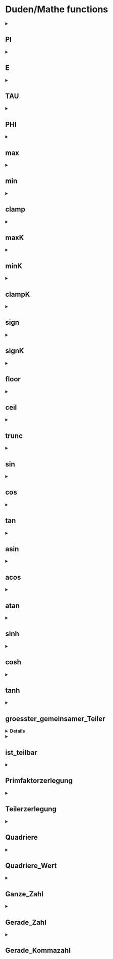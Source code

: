 # Duden/Mathe functions
<details>
<summary><h2>PI</h2></summary>
<ul>
<pre>
Gibt den Wert von der Kreiszahl "PI" (π) mit 15 Nachkommastellen zurück:
3,141592653589793
</pre>
</li>
	<li>Return type: <code>Kommazahl</code></li>
</ul>

<h3>Aliases</h3>
<ol>
	<li><code>&#34;PI&#34;</code></li>
</ol>

<h3>Implementation</h3>
<pre class="language-ddp" tabindex="0">
<code class="language-ddp">
Gib 3,141592653589793 zurück.

</code>
</pre>
</details>

<details>
<summary><h2>E</h2></summary>
<ul>
<pre>
Gibt den Wert der Eulerschen Zahl "E" mit 15 Nachkommastellen zurück:
2,718281828459045
</pre>
</li>
	<li>Return type: <code>Kommazahl</code></li>
</ul>

<h3>Aliases</h3>
<ol>
	<li><code>&#34;E&#34;</code></li>
</ol>

<h3>Implementation</h3>
<pre class="language-ddp" tabindex="0">
<code class="language-ddp">
Gib 2,718281828459045 zurück.

</code>
</pre>
</details>

<details>
<summary><h2>TAU</h2></summary>
<ul>
<pre>
Gibt den Wert der alternativen Kreiszahl "TAU" (τ) mit 15 Nachkommastellen zurück:
6,283185307179586
Es entspricht exakt den Wert von 2 mal PI.
</pre>
</li>
	<li>Return type: <code>Kommazahl</code></li>
</ul>

<h3>Aliases</h3>
<ol>
	<li><code>&#34;TAU&#34;</code></li>
</ol>

<h3>Implementation</h3>
<pre class="language-ddp" tabindex="0">
<code class="language-ddp">
Gib 6,283185307179586 zurück.

</code>
</pre>
</details>

<details>
<summary><h2>PHI</h2></summary>
<ul>
<pre>
Gibt den Wert des Goldenen Schittes "PHI" (Φ) mit 15 Nachkommastellen zurück:
1,618033988749895
</pre>
</li>
	<li>Return type: <code>Kommazahl</code></li>
</ul>

<h3>Aliases</h3>
<ol>
	<li><code>&#34;PHI&#34;</code></li>
</ol>

<h3>Implementation</h3>
<pre class="language-ddp" tabindex="0">
<code class="language-ddp">
Gib 1,618033988749895 zurück.

</code>
</pre>
</details>

<details>
<summary><h2>max</h2></summary>
<ul>
<pre>
Wenn a >= b ist wird a zurück gegeben.
Wenn a < b ist wird b zurückgegeben.
</pre>
	<li>Parameters: <code>a</code>, <code>b</code></li>
	<li>Parameter types: <code>Zahl</code>, <code>Zahl</code></li>
	<li>Return type: <code>Zahl</code></li>
</ul>

<h3>Aliases</h3>
<ol>
	<li><code>&#34;die größere Zahl von &lt;a&gt; und &lt;b&gt;&#34;</code></li>
</ol>

<h3>Implementation</h3>
<pre class="language-ddp" tabindex="0">
<code class="language-ddp">
Wenn a größer als, oder b ist, gib a zurück.
Gib b zurück.

</code>
</pre>
</details>

<details>
<summary><h2>min</h2></summary>
<ul>
<pre>
Wenn a <= b ist wird a zurückgegeben.
Wenn a > b ist wird b zurückgegeben.
</pre>
	<li>Parameters: <code>a</code>, <code>b</code></li>
	<li>Parameter types: <code>Zahl</code>, <code>Zahl</code></li>
	<li>Return type: <code>Zahl</code></li>
</ul>

<h3>Aliases</h3>
<ol>
	<li><code>&#34;die kleinere Zahl von &lt;a&gt; und &lt;b&gt;&#34;</code></li>
</ol>

<h3>Implementation</h3>
<pre class="language-ddp" tabindex="0">
<code class="language-ddp">
Wenn a kleiner als, oder b ist, gib a zurück.
Gib b zurück.

</code>
</pre>
</details>

<details>
<summary><h2>clamp</h2></summary>
<ul>
<pre>
Wenn wert > max ist, wird max zurückgegeben.
Wenn wert < min ist, wird min zurückgegeben.
Wenn min < wert < max ist, wird wert zurückgegeben.
</pre>
	<li>Parameters: <code>wert</code>, <code>max</code>, <code>min</code></li>
	<li>Parameter types: <code>Zahl</code>, <code>Zahl</code>, <code>Zahl</code></li>
	<li>Return type: <code>Zahl</code></li>
</ul>

<h3>Aliases</h3>
<ol>
	<li><code>&#34;&lt;wert&gt; zwischen &lt;min&gt; und &lt;max&gt;&#34;</code></li>
</ol>

<h3>Implementation</h3>
<pre class="language-ddp" tabindex="0">
<code class="language-ddp">
Wenn wert größer als max ist, gib max zurück.
Wenn wert kleiner als min ist, gib min zurück.
Gib wert zurück.

</code>
</pre>
</details>

<details>
<summary><h2>maxK</h2></summary>
<ul>
<pre>
Wenn a >= b ist wird a zurück gegeben.
Wenn a < b ist wird b zurückgegeben.
</pre>
	<li>Parameters: <code>a</code>, <code>b</code></li>
	<li>Parameter types: <code>Kommazahl</code>, <code>Kommazahl</code></li>
	<li>Return type: <code>Kommazahl</code></li>
</ul>

<h3>Aliases</h3>
<ol>
	<li><code>&#34;die größere Zahl von &lt;a&gt; und &lt;b&gt;&#34;</code></li>
</ol>

<h3>Implementation</h3>
<pre class="language-ddp" tabindex="0">
<code class="language-ddp">
Wenn a größer als, oder b ist, gib a zurück.
Gib b zurück.

</code>
</pre>
</details>

<details>
<summary><h2>minK</h2></summary>
<ul>
<pre>
Wenn a <= b ist wird a zurückgegeben.
Wenn a > b ist wird b zurückgegeben.
</pre>
	<li>Parameters: <code>a</code>, <code>b</code></li>
	<li>Parameter types: <code>Kommazahl</code>, <code>Kommazahl</code></li>
	<li>Return type: <code>Kommazahl</code></li>
</ul>

<h3>Aliases</h3>
<ol>
	<li><code>&#34;die kleinere Zahl von &lt;a&gt; und &lt;b&gt;&#34;</code></li>
</ol>

<h3>Implementation</h3>
<pre class="language-ddp" tabindex="0">
<code class="language-ddp">
Wenn a kleiner als, oder b ist, gib a zurück.
Gib b zurück.

</code>
</pre>
</details>

<details>
<summary><h2>clampK</h2></summary>
<ul>
<pre>
Wenn wert > max ist, wird max zurückgegeben.
Wenn wert < min ist, wird min zurückgegeben.
Wenn min < wert < max ist, wird wert zurückgegeben.
</pre>
	<li>Parameters: <code>wert</code>, <code>max</code>, <code>min</code></li>
	<li>Parameter types: <code>Kommazahl</code>, <code>Kommazahl</code>, <code>Kommazahl</code></li>
	<li>Return type: <code>Kommazahl</code></li>
</ul>

<h3>Aliases</h3>
<ol>
	<li><code>&#34;&lt;wert&gt; zwischen &lt;min&gt; und &lt;max&gt;&#34;</code></li>
</ol>

<h3>Implementation</h3>
<pre class="language-ddp" tabindex="0">
<code class="language-ddp">
Wenn wert größer als max ist, gib max zurück.
Wenn wert kleiner als min ist, gib min zurück.
Gib wert zurück.

</code>
</pre>
</details>

<details>
<summary><h2>sign</h2></summary>
<ul>
<pre>
Wenn wert < 0 ist, wird -1 zurückgegeben.
Wenn wert > 0 ist, wird 1 zurückgegeben.
Wenn wert = 0 ist, wird 0 zurückgegeben.
</pre>
	<li>Parameters: <code>wert</code></li>
	<li>Parameter type: <code>Zahl</code></li>
	<li>Return type: <code>Zahl</code></li>
</ul>

<h3>Aliases</h3>
<ol>
	<li><code>&#34;das Vorzeichen von &lt;wert&gt;&#34;</code></li>
</ol>

<h3>Implementation</h3>
<pre class="language-ddp" tabindex="0">
<code class="language-ddp">
Wenn wert kleiner als 0 ist, gib -1 zurück.
Wenn aber wert größer als 0 ist, gib 1 zurück.
Gib 0 zurück.

</code>
</pre>
</details>

<details>
<summary><h2>signK</h2></summary>
<ul>
<pre>
Wenn wert < 0 ist, wird -1 zurückgegeben.
Wenn wert > 0 ist, wird 1 zurückgegeben.
Wenn wert = 0 ist, wird 0 zurückgegeben.
</pre>
	<li>Parameters: <code>wert</code></li>
	<li>Parameter type: <code>Kommazahl</code></li>
	<li>Return type: <code>Zahl</code></li>
</ul>

<h3>Aliases</h3>
<ol>
	<li><code>&#34;das Vorzeichen von &lt;wert&gt;&#34;</code></li>
</ol>

<h3>Implementation</h3>
<pre class="language-ddp" tabindex="0">
<code class="language-ddp">
Wenn wert kleiner als 0 ist, gib -1 zurück.
Wenn aber wert größer als 0 ist, gib 1 zurück.
Gib 0 zurück.

</code>
</pre>
</details>

<details>
<summary><h2>floor</h2></summary>
<ul>
<pre>
Rundet wert nach unten.
</pre>
	<li>Parameters: <code>wert</code></li>
	<li>Parameter type: <code>Kommazahl</code></li>
	<li>Return type: <code>Kommazahl</code></li>
</ul>

<h3>Aliases</h3>
<ol>
	<li><code>&#34;&lt;wert&gt; nach unten gerundet&#34;</code></li>
</ol>

<h3>Implementation</h3>
<pre class="language-ddp" tabindex="0">
<code class="language-ddp">
Gib wert minus (wert minus wert als Zahl) zurück.

</code>
</pre>
</details>

<details>
<summary><h2>ceil</h2></summary>
<ul>
<pre>
Rundet wert nach oben.
</pre>
	<li>Parameters: <code>wert</code></li>
	<li>Parameter type: <code>Kommazahl</code></li>
	<li>Return type: <code>Kommazahl</code></li>
</ul>

<h3>Aliases</h3>
<ol>
	<li><code>&#34;&lt;wert&gt; nach oben gerundet&#34;</code></li>
</ol>

<h3>Implementation</h3>
<pre class="language-ddp" tabindex="0">
<code class="language-ddp">
Gib wert plus (1 minus (wert minus wert als Zahl)) zurück.

</code>
</pre>
</details>

<details>
<summary><h2>trunc</h2></summary>
<ul>
<pre>
Schneidet alle Kommastellen von wert ab.
</pre>
	<li>Parameters: <code>wert</code></li>
	<li>Parameter type: <code>Kommazahl</code></li>
	<li>Return type: <code>Kommazahl</code></li>
</ul>

<h3>Aliases</h3>
<ol>
	<li><code>&#34;&lt;wert&gt; trunkiert&#34;</code></li>
</ol>

<h3>Implementation</h3>
<pre class="language-ddp" tabindex="0">
<code class="language-ddp">
Gib (wert als Zahl) als Kommazahl zurück.

</code>
</pre>
</details>

<details>
<summary><h2>sin</h2></summary>
<ul>
<pre>
Berechnet den Sinus von v.
</pre>
	<li>Parameters: <code>v</code></li>
	<li>Parameter type: <code>Kommazahl</code></li>
	<li>Return type: <code>Kommazahl</code></li>
</ul>

<h3>Aliases</h3>
<ol>
	<li><code>&#34;der Sinus von &lt;v&gt;&#34;</code></li>
	<li><code>&#34;den Sinus von &lt;v&gt;&#34;</code></li>
</ol>

<h3>Implementation</h3>
Implemented in <code>"libddpstdlib.a"</code>
</details>

<details>
<summary><h2>cos</h2></summary>
<ul>
<pre>
Berechnet den Kosinus von v.
</pre>
	<li>Parameters: <code>v</code></li>
	<li>Parameter type: <code>Kommazahl</code></li>
	<li>Return type: <code>Kommazahl</code></li>
</ul>

<h3>Aliases</h3>
<ol>
	<li><code>&#34;der Kosinus von &lt;v&gt;&#34;</code></li>
	<li><code>&#34;den Kosinus von &lt;v&gt;&#34;</code></li>
</ol>

<h3>Implementation</h3>
Implemented in <code>"libddpstdlib.a"</code>
</details>

<details>
<summary><h2>tan</h2></summary>
<ul>
<pre>
Berechnet den Tangens von v.
</pre>
	<li>Parameters: <code>v</code></li>
	<li>Parameter type: <code>Kommazahl</code></li>
	<li>Return type: <code>Kommazahl</code></li>
</ul>

<h3>Aliases</h3>
<ol>
	<li><code>&#34;der Tangens von &lt;v&gt;&#34;</code></li>
	<li><code>&#34;den Tangens von &lt;v&gt;&#34;</code></li>
</ol>

<h3>Implementation</h3>
Implemented in <code>"libddpstdlib.a"</code>
</details>

<details>
<summary><h2>asin</h2></summary>
<ul>
<pre>
Berechnet den Arkussinus von v. (sin⁻¹)
</pre>
	<li>Parameters: <code>v</code></li>
	<li>Parameter type: <code>Kommazahl</code></li>
	<li>Return type: <code>Kommazahl</code></li>
</ul>

<h3>Aliases</h3>
<ol>
	<li><code>&#34;der Arkussinus von &lt;v&gt;&#34;</code></li>
	<li><code>&#34;den Arkussinus von &lt;v&gt;&#34;</code></li>
</ol>

<h3>Implementation</h3>
Implemented in <code>"libddpstdlib.a"</code>
</details>

<details>
<summary><h2>acos</h2></summary>
<ul>
<pre>
Berechnet den Arkuskosinus von v. (cos⁻¹)
</pre>
	<li>Parameters: <code>v</code></li>
	<li>Parameter type: <code>Kommazahl</code></li>
	<li>Return type: <code>Kommazahl</code></li>
</ul>

<h3>Aliases</h3>
<ol>
	<li><code>&#34;der Arkuskosinus von &lt;v&gt;&#34;</code></li>
	<li><code>&#34;den Arkuskosinus von &lt;v&gt;&#34;</code></li>
</ol>

<h3>Implementation</h3>
Implemented in <code>"libddpstdlib.a"</code>
</details>

<details>
<summary><h2>atan</h2></summary>
<ul>
<pre>
Berechnet den Arkustangens von v. (tan⁻¹)
</pre>
	<li>Parameters: <code>v</code></li>
	<li>Parameter type: <code>Kommazahl</code></li>
	<li>Return type: <code>Kommazahl</code></li>
</ul>

<h3>Aliases</h3>
<ol>
	<li><code>&#34;der Arkustangens von &lt;v&gt;&#34;</code></li>
	<li><code>&#34;den Arkustangens von &lt;v&gt;&#34;</code></li>
</ol>

<h3>Implementation</h3>
Implemented in <code>"libddpstdlib.a"</code>
</details>

<details>
<summary><h2>sinh</h2></summary>
<ul>
<pre>
Berechnet den Hyperbelsinus von v.
</pre>
	<li>Parameters: <code>v</code></li>
	<li>Parameter type: <code>Kommazahl</code></li>
	<li>Return type: <code>Kommazahl</code></li>
</ul>

<h3>Aliases</h3>
<ol>
	<li><code>&#34;der Hyperbelsinus von &lt;v&gt;&#34;</code></li>
	<li><code>&#34;den Hyperbelsinus von &lt;v&gt;&#34;</code></li>
</ol>

<h3>Implementation</h3>
Implemented in <code>"libddpstdlib.a"</code>
</details>

<details>
<summary><h2>cosh</h2></summary>
<ul>
<pre>
Berechnet den Hyperbelkosinus von v.
</pre>
	<li>Parameters: <code>v</code></li>
	<li>Parameter type: <code>Kommazahl</code></li>
	<li>Return type: <code>Kommazahl</code></li>
</ul>

<h3>Aliases</h3>
<ol>
	<li><code>&#34;der Hyperbelkosinus von &lt;v&gt;&#34;</code></li>
	<li><code>&#34;den Hyperbelkosinus von &lt;v&gt;&#34;</code></li>
</ol>

<h3>Implementation</h3>
Implemented in <code>"libddpstdlib.a"</code>
</details>

<details>
<summary><h2>tanh</h2></summary>
<ul>
<pre>
Berechnet den Hyperbeltangens von v.
</pre>
	<li>Parameters: <code>v</code></li>
	<li>Parameter type: <code>Kommazahl</code></li>
	<li>Return type: <code>Kommazahl</code></li>
</ul>

<h3>Aliases</h3>
<ol>
	<li><code>&#34;der Hyperbeltangens von &lt;v&gt;&#34;</code></li>
	<li><code>&#34;den Hyperbeltangens von &lt;v&gt;&#34;</code></li>
</ol>

<h3>Implementation</h3>
Implemented in <code>"libddpstdlib.a"</code>
</details>

<details>
<summary><h2>groesster_gemeinsamer_Teiler</h2></summary>
<ul>
<pre>
Eine Funktion, die den größten gemeinsamen Teiler zweier Zahlen, <a> und <b>, als Zahl zurück gibt.
Zeitkomplexität: O(n)
</pre>
	<li>Parameters: <code>a</code>, <code>b</code></li>
	<li>Parameter types: <code>Zahl</code>, <code>Zahl</code></li>
	<li>Return type: <code>Zahl</code></li>
</ul>

<h3>Aliases</h3>
<ol>
	<li><code>&#34;der größte gemeinsame Teiler von &lt;a&gt; und &lt;b&gt;&#34;</code></li>
</ol>

<h3>Implementation</h3>
<pre class="language-ddp" tabindex="0">
<code class="language-ddp">
Die Zahl t ist 0.
Solange b ungleich 0 ist, mache:
	Speichere b in t.
	Speichere (a modulo t) in b.
	Speichere t in a.
Gib a zurück.

</code>
</pre>
</details>

<details>
<summary><h2>kleinster_gemeinsamer_Teiler</h2></summary>
<ul>
<pre>
Eine Funktion, die den kleinsten gemeinsamen Teiler zweier Zahlen, <a> und <b>, als Zahl zurück gibt.
Zeitkomplexität: O(n)
</pre>
	<li>Parameters: <code>a</code>, <code>b</code></li>
	<li>Parameter types: <code>Zahl</code>, <code>Zahl</code></li>
	<li>Return type: <code>Zahl</code></li>
</ul>

<h3>Aliases</h3>
<ol>
	<li><code>&#34;das kleinste gemeinsame Vielfache von &lt;a&gt; und &lt;b&gt;&#34;</code></li>
</ol>

<h3>Implementation</h3>
<pre class="language-ddp" tabindex="0">
<code class="language-ddp">
Gib (der Betrag von (a mal b) durch (der größte gemeinsame Teiler von a und b)) als Zahl zurück.

</code>
</pre>
</details>

<details>
<summary><h2>ist_teilbar</h2></summary>
<ul>
<pre>
Ob der divident durch den divisor teilbar ist.
Auch: Ob divident modulo divisor = 0 ist.
</pre>
	<li>Parameters: <code>dividend</code>, <code>divisor</code></li>
	<li>Parameter types: <code>Zahl</code>, <code>Zahl</code></li>
	<li>Return type: <code>Boolean</code></li>
</ul>

<h3>Aliases</h3>
<ol>
	<li><code>&#34;&lt;dividend&gt; durch &lt;divisor&gt; teilbar ist&#34;</code></li>
</ol>

<h3>Implementation</h3>
<pre class="language-ddp" tabindex="0">
<code class="language-ddp">
Gib dividend modulo divisor gleich 0 ist zurück.

</code>
</pre>
</details>

<details>
<summary><h2>Primfaktorzerlegung</h2></summary>
<ul>
<pre>
Eine Funktion, die eine Zahlen Liste von allen Primfaktoren der Zahl <z> gibt.  
Zeitkomplexität: O(sqrt(n))
</pre>
	<li>Parameters: <code>z</code></li>
	<li>Parameter type: <code>Zahl</code></li>
	<li>Return type: <code>Zahlen Liste</code></li>
</ul>

<h3>Aliases</h3>
<ol>
	<li><code>&#34;die Primfaktoren von &lt;z&gt;&#34;</code></li>
	<li><code>&#34;alle Primfaktoren von &lt;z&gt;&#34;</code></li>
</ol>

<h3>Implementation</h3>
<pre class="language-ddp" tabindex="0">
<code class="language-ddp">
Die Zahlen Liste faktoren ist eine leere Zahlen Liste.

Solange z durch 2 teilbar ist, mache:
	Speichere faktoren verkettet mit 2 in faktoren.
	Speichere (z durch 2) als Zahl in z.

Die Zahl i ist 3.
Solange i kleiner als, oder die 2. Wurzel von z als Zahl ist, mache:
	Solange z durch i teilbar ist, mache:
		Speichere faktoren verkettet mit i in faktoren.
		Speichere (z durch i) als Zahl in z.
	Erhöhe i um 2.

Wenn z größer als 2 ist, dann:
	Speichere faktoren verkettet mit z in faktoren.

Gib faktoren zurück.

</code>
</pre>
</details>

<details>
<summary><h2>Teilerzerlegung</h2></summary>
<ul>
<pre>
Gibt eine Zahlen Liste von alle Zahlen, die durch <z> geteilt werden können.
Zeitkomplexität: O(n)
</pre>
	<li>Parameters: <code>z</code></li>
	<li>Parameter type: <code>Zahl</code></li>
	<li>Return type: <code>Zahlen Liste</code></li>
</ul>

<h3>Aliases</h3>
<ol>
	<li><code>&#34;alle Teiler von &lt;z&gt;&#34;</code></li>
</ol>

<h3>Implementation</h3>
<pre class="language-ddp" tabindex="0">
<code class="language-ddp">
Die Zahlen Liste teiler ist eine leere Zahlen Liste.

Für jede Zahl i von z bis 1 mit Schrittgröße -1, mache:
	Wenn z durch i teilbar ist, speichere teiler verkettet mit i in teiler.	

Gib teiler zurück.

</code>
</pre>
</details>

<details>
<summary><h2>Quadriere</h2></summary>
<ul>
<pre>
Quadriert (hoch 2) die gegebene Zahl.
</pre>
	<li>Parameters: <code>x</code></li>
	<li>Parameter type: <code>Kommazahlen Referenz</code></li>
	<li>Return type: <code>nichts</code></li>
</ul>

<h3>Aliases</h3>
<ol>
	<li><code>&#34;Quadriere &lt;x&gt;&#34;</code></li>
</ol>

<h3>Implementation</h3>
<pre class="language-ddp" tabindex="0">
<code class="language-ddp">
Vervielfache x um x.

</code>
</pre>
</details>

<details>
<summary><h2>Quadriere_Wert</h2></summary>
<ul>
<pre>
Gibt die gegebene Zahl hoch 2 zurück.
</pre>
	<li>Parameters: <code>x</code></li>
	<li>Parameter type: <code>Kommazahl</code></li>
	<li>Return type: <code>Kommazahl</code></li>
</ul>

<h3>Aliases</h3>
<ol>
	<li><code>&#34;&lt;x&gt; zum quadrat&#34;</code></li>
</ol>

<h3>Implementation</h3>
<pre class="language-ddp" tabindex="0">
<code class="language-ddp">
Gib x mal x zurück.

</code>
</pre>
</details>

<details>
<summary><h2>Ganze_Zahl</h2></summary>
<ul>
<pre>
Gibt zurück ob die gegebene Kommazahl eine ganze Zahl ist. (...; -2,0; -1,0; 0,0; 1,0; 2,0; ...)
</pre>
	<li>Parameters: <code>x</code></li>
	<li>Parameter type: <code>Kommazahl</code></li>
	<li>Return type: <code>Boolean</code></li>
</ul>

<h3>Aliases</h3>
<ol>
	<li><code>&#34;&lt;x&gt; eine ganze Zahl ist&#34;</code></li>
</ol>

<h3>Implementation</h3>
<pre class="language-ddp" tabindex="0">
<code class="language-ddp">
Gib (x als Zahl) als Kommazahl gleich x ist zurück.

</code>
</pre>
</details>

<details>
<summary><h2>Gerade_Zahl</h2></summary>
<ul>
<pre>
Gibt zurück ob die gegebene Zahl eine gerade Zahl ist. (x mod 2 = 0)
</pre>
	<li>Parameters: <code>x</code></li>
	<li>Parameter type: <code>Zahl</code></li>
	<li>Return type: <code>Boolean</code></li>
</ul>

<h3>Aliases</h3>
<ol>
	<li><code>&#34;&lt;x&gt; eine gerade Zahl ist&#34;</code></li>
</ol>

<h3>Implementation</h3>
<pre class="language-ddp" tabindex="0">
<code class="language-ddp">
Gib x modulo 2 gleich 0 ist zurück.

</code>
</pre>
</details>

<details>
<summary><h2>Gerade_Kommazahl</h2></summary>
<ul>
<pre>
Gibt zurück ob die gegebene Kommazahl eine gerade Zahl ist. ((int)x mod 2 = 0)
</pre>
	<li>Parameters: <code>x</code></li>
	<li>Parameter type: <code>Kommazahl</code></li>
	<li>Return type: <code>Boolean</code></li>
</ul>

<h3>Aliases</h3>
<ol>
	<li><code>&#34;&lt;x&gt; eine gerade Zahl ist&#34;</code></li>
</ol>

<h3>Implementation</h3>
<pre class="language-ddp" tabindex="0">
<code class="language-ddp">
Gib x als Zahl modulo 2 gleich 0 ist zurück.

</code>
</pre>
</details>


